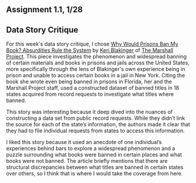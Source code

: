 ## Assignment 1.1, 1/28
## Data Story Critique

For this week's data story critique, I chose [Why Would Prisons Ban My Book? Absurdities Rule the System](https://www.themarshallproject.org/2022/12/21/prison-banned-books-new-york-florida-censorship)
by [Keri Blakinger](https://www.themarshallproject.org/staff/keri-blakinger) of [The Marshall Project](https://www.themarshallproject.org/?ref=nav). 
This piece investigates the phenomenon and widespread banning of certain materials and books in prisons and jails across the United States, 
more specifically through the lens of Blakinger's own experience being in prison and unable to access certain books in a jail in New York. 
Citing the book she wrote even being banned in prisons in Florida, her and the Marshall Project staff, used a constructed dataset of banned titles in 18 states acquired from record requests to investigate what titles where banned.

This story was interesting because it deep dived into the nuances of constructing a data set from public record requests. While they didn’t link the source for each of the state’s information, the authors made it clear that they had to file individual requests from states to access this information. 

I liked this story because it used an anecdote of one individual’s experiences behind bars to explore a widespread phenomenon and a puzzle surrounding what books were banned in certain places and what books were not banned. The article briefly mentions that there are structural discrepancies between what titles are banned in certain states over others, so I think that is where I would take the coverage from here.


